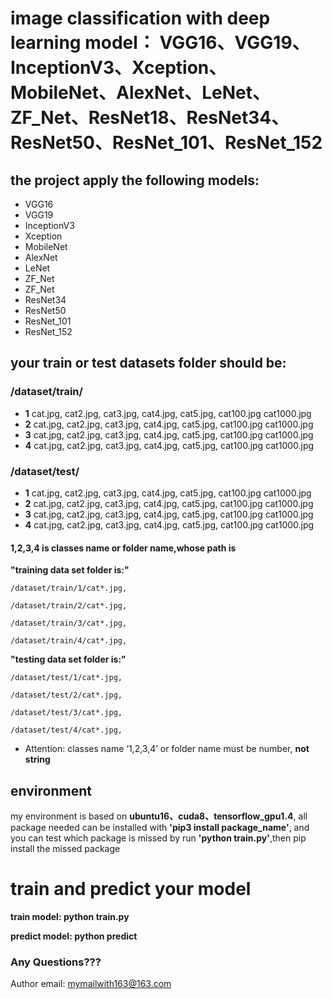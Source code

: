 # image classification with deep learning model： VGG16、VGG19、InceptionV3、Xception、MobileNet、AlexNet、LeNet、ZF_Net、ResNet18、ResNet34、ResNet50、ResNet_101、ResNet_152

## the project apply the following models:


* VGG16
* VGG19
* InceptionV3
* Xception
* MobileNet
* AlexNet
* LeNet
* ZF_Net
* ZF_Net
* ResNet34
* ResNet50
* ResNet_101
* ResNet_152



## your train or test datasets folder should be:

### /dataset/train/
* __1__ 
cat.jpg,
cat2.jpg,
cat3.jpg,
cat4.jpg,
cat5.jpg,
cat100.jpg
cat1000.jpg
* __2__
cat.jpg,
cat2.jpg,
cat3.jpg,
cat4.jpg,
cat5.jpg,
cat100.jpg
cat1000.jpg
* __3__
cat.jpg,
cat2.jpg,
cat3.jpg,
cat4.jpg,
cat5.jpg,
cat100.jpg
cat1000.jpg
* __4__
cat.jpg,
cat2.jpg,
cat3.jpg,
cat4.jpg,
cat5.jpg,
cat100.jpg
cat1000.jpg

### /dataset/test/
* __1__ 
cat.jpg,
cat2.jpg,
cat3.jpg,
cat4.jpg,
cat5.jpg,
cat100.jpg
cat1000.jpg
* __2__
cat.jpg,
cat2.jpg,
cat3.jpg,
cat4.jpg,
cat5.jpg,
cat100.jpg
cat1000.jpg
* __3__
cat.jpg,
cat2.jpg,
cat3.jpg,
cat4.jpg,
cat5.jpg,
cat100.jpg
cat1000.jpg
* __4__
cat.jpg,
cat2.jpg,
cat3.jpg,
cat4.jpg,
cat5.jpg,
cat100.jpg
cat1000.jpg

#### 1,2,3,4 is classes name or folder name,whose __path is__
__"training data set folder is:"__

    /dataset/train/1/cat*.jpg,

    /dataset/train/2/cat*.jpg,

    /dataset/train/3/cat*.jpg,

    /dataset/train/4/cat*.jpg,

__"testing data set folder is:"__

    /dataset/test/1/cat*.jpg,

    /dataset/test/2/cat*.jpg,

    /dataset/test/3/cat*.jpg,

    /dataset/test/4/cat*.jpg,

* Attention: classes name ‘1,2,3,4’ or folder name must be number, __not string__

## environment 
 my environment  is based on __ubuntu16、cuda8、tensorflow_gpu1.4__, all package needed can be installed with __'pip3 install package_name'__, and you can test which package is missed by run __'python train.py'__,then pip install the missed package

 # train and predict your model
__train model: python train.py__

__predict model: python predict__

### Any Questions???
Author email: mymailwith163@163.com
